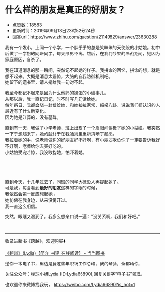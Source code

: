 # 什么样的朋友是真正的好朋友？
- 点赞数：18583
- 更新时间：2019年09月13日23时52分24秒
- 回答url：https://www.zhihu.com/question/21149829/answer/23630288
<body>
 <p data-pid="KMhjOR1_">我有一个发小，上同一个小学，一个胖乎乎的总是笑眯眯的天使般的小姑娘。初中后做了一学期的同班同学，每天形影不离。然后，在我们吵架的冷战期间，她因为家庭原因，自杀了。</p>
 <p data-pid="4KWgmckH">我在知道消息的那一瞬间，突然记不起她的样子。我拼命的回忆，拼命的想，就是想不起来。大概是消息太震惊，大脑的自我防御机制吧。<br>
   她留下的遗书里，请人捎给我一句对不起。</p>
 <p data-pid="HB2vY1b5">我至今都记不起来是因为什么他妈的操蛋的小破事儿。<br>
   从那以后，我一直记日记，时不时写几句话给她。<br>
  每年祭日，我都会烧一封信给她，和她拉拉家常，报报八卦，说说我们都认识的人最近有了什么新变化。<br>
  因为她是江葬的，没有墓碑。</p>
 <p data-pid="gKtHYwCA">直到有一天，我做了小学老师，班上出现了一个眉眼间像极了她的小姑娘。我突然一下子想起来了，她的脸终于在我脑海里重新清晰了起来。<br>
   我拉着她的手，说老师做你的好朋友好不好啊，有小朋友欺负你了一定要告诉我好不好啊，老师给你去买好吃的。<br>
  小姑娘受宠若惊，我没敢抱她，怕吓着她。</p>
 <p class="ztext-empty-paragraph"><br></p>
 <p class="ztext-empty-paragraph"><br></p>
 <p data-pid="XUua2fFc">直到今天，十几年过去了，同班的同学大概没人再提起她了。<br>
  可是我，每当看到<b>最好的朋友</b>这样的字眼的时候，<br>
  我依然会第一反应想起她 。<br>
  她仿佛在我身边，从来没离开过。<br>
  我一直这么相信。</p>
 <p data-pid="CPdd49fK">突然，眼眶又湿润了。我多么想亲口说一遍："没关系啊，我们和好吧。”</p>
 <p class="ztext-empty-paragraph"><br></p>
 <hr>
 <p data-pid="_GAL71Es">收录进新书《跨越》，欢迎购买⬇️</p><a href="https://link.zhihu.com/?target=http%3A//product.dangdang.com/25244708.html" data-draft-node="block" data-draft-type="link-card" data-image="https://pic1.zhimg.com/v2-116ec774f0eb33addc19a30d9f1594a8_ipico.jpg" data-image-width="350" data-image-height="350" class=" wrap external" target="_blank" rel="nofollow noreferrer">《跨越》(Lydia)【简介_书评_在线阅读】 - 当当图书</a>
 <p data-pid="8JmwWNRZ">送你一本电子书，里边是我这些年职场工作总结。我的经验，全都给你。</p>
 <p data-pid="AWeunvBS">关注公众号：弹球小姐Lydia (ID:Lydia66890),回复关键字“电子书”领取。</p>
 <p data-pid="6svIpqrU">也欢迎你来微博找我玩， <a href="https://link.zhihu.com/?target=https%3A//weibo.com/Lydia66890%3Fis_hot%3D1" class=" external" target="_blank" rel="nofollow noreferrer"><span class="invisible">https://</span><span class="visible">weibo.com/Lydia66890?</span><span class="invisible">is_hot=1</span><span class="ellipsis"></span></a></p>
</body>